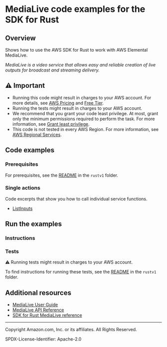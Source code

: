 # MediaLive code examples for the SDK for Rust

## Overview

Shows how to use the AWS SDK for Rust to work with AWS Elemental MediaLive.

<!--custom.overview.start-->
<!--custom.overview.end-->

_MediaLive is a video service that allows easy and reliable creation of live outputs for broadcast and streaming delivery._

## ⚠ Important

* Running this code might result in charges to your AWS account. For more details, see [AWS Pricing](https://aws.amazon.com/pricing/) and [Free Tier](https://aws.amazon.com/free/).
* Running the tests might result in charges to your AWS account.
* We recommend that you grant your code least privilege. At most, grant only the minimum permissions required to perform the task. For more information, see [Grant least privilege](https://docs.aws.amazon.com/IAM/latest/UserGuide/best-practices.html#grant-least-privilege).
* This code is not tested in every AWS Region. For more information, see [AWS Regional Services](https://aws.amazon.com/about-aws/global-infrastructure/regional-product-services).

<!--custom.important.start-->
<!--custom.important.end-->

## Code examples

### Prerequisites

For prerequisites, see the [README](../../README.md#Prerequisites) in the `rustv1` folder.


<!--custom.prerequisites.start-->
<!--custom.prerequisites.end-->

### Single actions

Code excerpts that show you how to call individual service functions.

- [ListInputs](src/bin/medialive-helloworld.rs#L22)


<!--custom.examples.start-->
<!--custom.examples.end-->

## Run the examples

### Instructions


<!--custom.instructions.start-->
<!--custom.instructions.end-->



### Tests

⚠ Running tests might result in charges to your AWS account.


To find instructions for running these tests, see the [README](../../README.md#Tests)
in the `rustv1` folder.



<!--custom.tests.start-->
<!--custom.tests.end-->

## Additional resources

- [MediaLive User Guide](https://docs.aws.amazon.com/medialive/latest/ug/what-is.html)
- [MediaLive API Reference](https://docs.aws.amazon.com/medialive/latest/apireference/what-is.html)
- [SDK for Rust MediaLive reference](https://docs.rs/aws-sdk-medialive/latest/aws_sdk_medialive/)

<!--custom.resources.start-->
<!--custom.resources.end-->

---

Copyright Amazon.com, Inc. or its affiliates. All Rights Reserved.

SPDX-License-Identifier: Apache-2.0